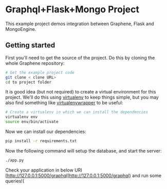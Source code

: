 Graphql+Flask+Mongo Project
================================

This example project demos integration between Graphene, Flask and MongoEngine.

Getting started
---------------

First you'll need to get the source of the project. Do this by cloning the
whole Graphene repository:

```bash
# Get the example project code
git clone < clone URL>
cd to project folder
```

It is good idea (but not required) to create a virtual environment
for this project. We'll do this using
[virtualenv](http://docs.python-guide.org/en/latest/dev/virtualenvs/)
to keep things simple,
but you may also find something like
[virtualenvwrapper](https://virtualenvwrapper.readthedocs.org/en/latest/)
to be useful:

```bash
# Create a virtualenv in which we can install the dependencies
virtualenv env
source env/bin/activate
```

Now we can install our dependencies:

```bash
pip install -r requirements.txt
```

Now the following command will setup the database, and start the server:

```bash
./app.py

```
Check your application in below URI
[http://127.0.0.1:5000/graphql]http://127.0.0.1:5000/graphql)
and run some queries!(
